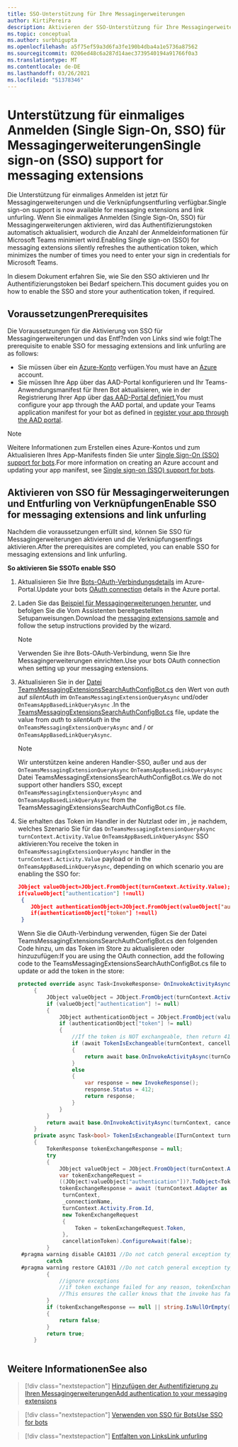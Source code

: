 ```yaml
---
title: SSO-Unterstützung für Ihre Messagingerweiterungen
author: KirtiPereira
description: Aktivieren der SSO-Unterstützung für Ihre Messagingerweiterungen
ms.topic: conceptual
ms.author: surbhigupta
ms.openlocfilehash: a5f75ef59a3d6fa3fe190b4dba4a1e5736a87562
ms.sourcegitcommit: 0206ed48c6a287d14aec3739540194a91766f0a3
ms.translationtype: MT
ms.contentlocale: de-DE
ms.lasthandoff: 03/26/2021
ms.locfileid: "51378346"
---
```

# <a name="single-sign-on-sso-support-for-messaging-extensions"></a><span data-ttu-id="c94be-103">Unterstützung für einmaliges Anmelden (Single Sign-On, SSO) für Messagingerweiterungen</span><span class="sxs-lookup"><span data-stu-id="c94be-103">Single sign-on (SSO) support for messaging extensions</span></span>
 
<span data-ttu-id="c94be-104">Die Unterstützung für einmaliges Anmelden ist jetzt für Messagingerweiterungen und die Verknüpfungsentfurling verfügbar.</span><span class="sxs-lookup"><span data-stu-id="c94be-104">Single sign-on support is now available for messaging extensions and link unfurling.</span></span> <span data-ttu-id="c94be-105">Wenn Sie einmaliges Anmelden (Single Sign-On, SSO) für Messagingerweiterungen aktivieren, wird das Authentifizierungstoken automatisch aktualisiert, wodurch die Anzahl der Anmeldeinformationen für Microsoft Teams minimiert wird.</span><span class="sxs-lookup"><span data-stu-id="c94be-105">Enabling Single sign-on (SSO) for messaging extensions silently refreshes the authentication token, which minimizes the number of times you need to enter your sign in credentials for Microsoft Teams.</span></span>

<span data-ttu-id="c94be-106">In diesem Dokument erfahren Sie, wie Sie den SSO aktivieren und Ihr Authentifizierungstoken bei Bedarf speichern.</span><span class="sxs-lookup"><span data-stu-id="c94be-106">This document guides you on how to enable the SSO and store your authentication token, if required.</span></span>

## <a name="prerequisites"></a><span data-ttu-id="c94be-107">Voraussetzungen</span><span class="sxs-lookup"><span data-stu-id="c94be-107">Prerequisites</span></span>

<span data-ttu-id="c94be-108">Die Voraussetzungen für die Aktivierung von SSO für Messagingerweiterungen und das Entf?nden von Links sind wie folgt:</span><span class="sxs-lookup"><span data-stu-id="c94be-108">The prerequisite to enable SSO for messaging extensions and link unfurling are as follows:</span></span>
* <span data-ttu-id="c94be-109">Sie müssen über ein [Azure-Konto](https://azure.microsoft.com/en-us/free/) verfügen.</span><span class="sxs-lookup"><span data-stu-id="c94be-109">You must have an [Azure](https://azure.microsoft.com/en-us/free/) account.</span></span>
* <span data-ttu-id="c94be-110">Sie müssen Ihre App über das AAD-Portal konfigurieren und Ihr Teams-Anwendungsmanifest für Ihren Bot aktualisieren, wie in der Registrierung Ihrer App über [das AAD-Portal definiert.](../../bots/how-to/authentication/auth-aad-sso-bots.md#register-your-app-through-the-aad-portal)</span><span class="sxs-lookup"><span data-stu-id="c94be-110">You must configure your app through the AAD portal, and update your Teams application manifest for your bot as defined in [register your app through the AAD portal](../../bots/how-to/authentication/auth-aad-sso-bots.md#register-your-app-through-the-aad-portal).</span></span>

> [!NOTE]
> <span data-ttu-id="c94be-111">Weitere Informationen zum Erstellen eines Azure-Kontos und zum Aktualisieren Ihres App-Manifests finden Sie unter [Single Sign-On (SSO) support for bots](../../bots/how-to/authentication/auth-aad-sso-bots.md).</span><span class="sxs-lookup"><span data-stu-id="c94be-111">For more information on creating an Azure account and updating your app manifest, see [Single sign-on (SSO) support for bots](../../bots/how-to/authentication/auth-aad-sso-bots.md).</span></span>

## <a name="enable-sso-for-messaging-extensions-and-link-unfurling"></a><span data-ttu-id="c94be-112">Aktivieren von SSO für Messagingerweiterungen und Entfurling von Verknüpfungen</span><span class="sxs-lookup"><span data-stu-id="c94be-112">Enable SSO for messaging extensions and link unfurling</span></span>

<span data-ttu-id="c94be-113">Nachdem die voraussetzungen erfüllt sind, können Sie SSO für Messagingerweiterungen aktivieren und die Verknüpfungsentfings aktivieren.</span><span class="sxs-lookup"><span data-stu-id="c94be-113">After the prerequisites are completed, you can enable SSO for messaging extensions and link unfurling.</span></span>

<span data-ttu-id="c94be-114">**So aktivieren Sie SSO**</span><span class="sxs-lookup"><span data-stu-id="c94be-114">**To enable SSO**</span></span>
1. <span data-ttu-id="c94be-115">Aktualisieren Sie Ihre [Bots-OAuth-Verbindungsdetails](../../bots/how-to/authentication/auth-aad-sso-bots.md#update-the-azure-portal-with-the-oauth-connection) im Azure-Portal.</span><span class="sxs-lookup"><span data-stu-id="c94be-115">Update your bots [OAuth connection](../../bots/how-to/authentication/auth-aad-sso-bots.md#update-the-azure-portal-with-the-oauth-connection) details in the Azure portal.</span></span>
2. <span data-ttu-id="c94be-116">Laden Sie das [Beispiel für Messagingerweiterungen herunter,](https://github.com/microsoft/BotBuilder-Samples/tree/main/samples/csharp_dotnetcore/52.teams-messaging-extensions-search-auth-config) und befolgen Sie die Vom Assistenten bereitgestellten Setupanweisungen.</span><span class="sxs-lookup"><span data-stu-id="c94be-116">Download the [messaging extensions sample](https://github.com/microsoft/BotBuilder-Samples/tree/main/samples/csharp_dotnetcore/52.teams-messaging-extensions-search-auth-config) and follow the setup instructions provided by the wizard.</span></span>
   > [!NOTE]
   > <span data-ttu-id="c94be-117">Verwenden Sie ihre Bots-OAuth-Verbindung, wenn Sie Ihre Messagingerweiterungen einrichten.</span><span class="sxs-lookup"><span data-stu-id="c94be-117">Use your bots OAuth connection when setting up your messaging extensions.</span></span>
3. <span data-ttu-id="c94be-118">Aktualisieren Sie in der [Datei TeamsMessagingExtensionsSearchAuthConfigBot.cs](https://github.com/microsoft/BotBuilder-Samples/tree/main/samples/csharp_dotnetcore/52.teams-messaging-extensions-search-auth-config/Bots/TeamsMessagingExtensionsSearchAuthConfigBot.cs) den Wert von *auth* auf *silentAuth* im `OnTeamsMessagingExtensionQueryAsync` und/oder `OnTeamsAppBasedLinkQueryAsync` .</span><span class="sxs-lookup"><span data-stu-id="c94be-118">In the [TeamsMessagingExtensionsSearchAuthConfigBot.cs](https://github.com/microsoft/BotBuilder-Samples/tree/main/samples/csharp_dotnetcore/52.teams-messaging-extensions-search-auth-config/Bots/TeamsMessagingExtensionsSearchAuthConfigBot.cs) file, update the value from *auth* to *silentAuth* in the `OnTeamsMessagingExtensionQueryAsync` and / or `OnTeamsAppBasedLinkQueryAsync`.</span></span>  

    > [!NOTE]
    > <span data-ttu-id="c94be-119">Wir unterstützen keine anderen Handler-SSO, außer und aus der `OnTeamsMessagingExtensionQueryAsync` `OnTeamsAppBasedLinkQueryAsync` Datei TeamsMessagingExtensionsSearchAuthConfigBot.cs.</span><span class="sxs-lookup"><span data-stu-id="c94be-119">We do not support other handlers SSO, except `OnTeamsMessagingExtensionQueryAsync` and `OnTeamsAppBasedLinkQueryAsync` from the TeamsMessagingExtensionsSearchAuthConfigBot.cs file.</span></span>
   
4. <span data-ttu-id="c94be-120">Sie erhalten das Token im Handler in der Nutzlast oder im , je nachdem, welches Szenario Sie für das `OnTeamsMessagingExtensionQueryAsync` `turnContext.Activity.Value` `OnTeamsAppBasedLinkQueryAsync` SSO aktivieren:</span><span class="sxs-lookup"><span data-stu-id="c94be-120">You receive the token in `OnTeamsMessagingExtensionQueryAsync` handler in the `turnContext.Activity.Value` payload or in the `OnTeamsAppBasedLinkQueryAsync`, depending on which scenario you are enabling the SSO for:</span></span>

    ```json
    JObject valueObject=JObject.FromObject(turnContext.Activity.Value);
    if(valueObject["authentication"] !=null)
     {
        JObject authenticationObject=JObject.FromObject(valueObject["authentication"]);
        if(authenticationObject["token"] !=null)
     }
    
     ```
  
    <span data-ttu-id="c94be-121">Wenn Sie die OAuth-Verbindung verwenden, fügen Sie der Datei TeamsMessagingExtensionsSearchAuthConfigBot.cs den folgenden Code hinzu, um das Token im Store zu aktualisieren oder hinzuzufügen:</span><span class="sxs-lookup"><span data-stu-id="c94be-121">If you are using the OAuth connection, add the following code to the TeamsMessagingExtensionsSearchAuthConfigBot.cs file to update or add the token in the store:</span></span>
    
   ```C#
   protected override async Task<InvokeResponse> OnInvokeActivityAsync(ITurnContext<IInvokeActivity> turnContext, CancellationToken cancellationToken)
        {
            JObject valueObject = JObject.FromObject(turnContext.Activity.Value);
            if (valueObject["authentication"] != null)
            {
                JObject authenticationObject = JObject.FromObject(valueObject["authentication"]);
                if (authenticationObject["token"] != null)
                {
                    //If the token is NOT exchangeable, then return 412 to require user consent
                    if (await TokenIsExchangeable(turnContext, cancellationToken))
                    {
                        return await base.OnInvokeActivityAsync(turnContext, cancellationToken).ConfigureAwait(false);
                    }
                    else
                    {
                        var response = new InvokeResponse();
                        response.Status = 412;
                        return response;
                    }
                }
            }
            return await base.OnInvokeActivityAsync(turnContext, cancellationToken).ConfigureAwait(false);
        }
        private async Task<bool> TokenIsExchangeable(ITurnContext turnContext, CancellationToken cancellationToken)
        {
            TokenResponse tokenExchangeResponse = null;
            try
            {
                JObject valueObject = JObject.FromObject(turnContext.Activity.Value);
                var tokenExchangeRequest =
                ((JObject)valueObject["authentication"])?.ToObject<TokenExchangeInvokeRequest>();
                tokenExchangeResponse = await (turnContext.Adapter as IExtendedUserTokenProvider).ExchangeTokenAsync(
                 turnContext,
                 _connectionName,
                 turnContext.Activity.From.Id,
                 new TokenExchangeRequest
                 {
                     Token = tokenExchangeRequest.Token,
                 },
                 cancellationToken).ConfigureAwait(false);
            }
    #pragma warning disable CA1031 //Do not catch general exception types (ignoring, see comment below)
            catch
    #pragma warning restore CA1031 //Do not catch general exception types
            {
                //ignore exceptions
                //if token exchange failed for any reason, tokenExchangeResponse above remains null, and a failure invoke response is sent to the caller.
                //This ensures the caller knows that the invoke has failed.
            }
            if (tokenExchangeResponse == null || string.IsNullOrEmpty(tokenExchangeResponse.Token))
            {
                return false;
            }
            return true;
        }
    
    ```    

## <a name="see-also"></a><span data-ttu-id="c94be-122">Weitere Informationen</span><span class="sxs-lookup"><span data-stu-id="c94be-122">See also</span></span>

> [!div class="nextstepaction"]
> [<span data-ttu-id="c94be-123">Hinzufügen der Authentifizierung zu Ihren Messagingerweiterungen</span><span class="sxs-lookup"><span data-stu-id="c94be-123">Add authentication to your messaging extensions</span></span>](add-authentication.md)

> [!div class="nextstepaction"]
> [<span data-ttu-id="c94be-124">Verwenden von SSO für Bots</span><span class="sxs-lookup"><span data-stu-id="c94be-124">Use SSO for bots</span></span>](../../bots/how-to/authentication/auth-aad-sso-bots.md)

> [!div class="nextstepaction"]
> [<span data-ttu-id="c94be-125">Entfalten von Links</span><span class="sxs-lookup"><span data-stu-id="c94be-125">Link unfurling</span></span>](link-unfurling.md)

